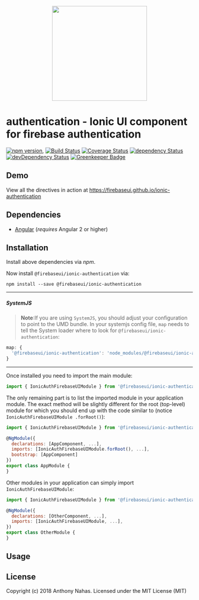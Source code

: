 <p align="center">
  <img height="256px" width="256px" style="text-align: center;" src="https://cdn.rawgit.com/firebaseui/authentication/master/demo/src/assets/logo.svg">
</p>

# authentication - Ionic UI component for firebase authentication

[![npm version](https://badge.fury.io/js/@firebaseui/ionic-authentication.svg)](https://badge.fury.io/js/@firebaseui/ionic-authentication),
[![Build Status](https://travis-ci.org/firebaseui/ionic-authentication.svg?branch=master)](https://travis-ci.org/firebaseui/ionic-authentication)
[![Coverage Status](https://coveralls.io/repos/github/firebaseui/ionic-authentication/badge.svg?branch=master)](https://coveralls.io/github/firebaseui/ionic-authentication?branch=master)
[![dependency Status](https://david-dm.org/firebaseui/ionic-authentication/status.svg)](https://david-dm.org/firebaseui/ionic-authentication)
[![devDependency Status](https://david-dm.org/firebaseui/ionic-authentication/dev-status.svg?branch=master)](https://david-dm.org/firebaseui/ionic-authentication#info=devDependencies)
[![Greenkeeper Badge](https://badges.greenkeeper.io/firebaseui/ionic-authentication.svg)](https://greenkeeper.io/)

## Demo

View all the directives in action at https://firebaseui.github.io/ionic-authentication

## Dependencies
* [Angular](https://angular.io) (*requires* Angular 2 or higher)

## Installation
Install above dependencies via *npm*. 

Now install `@firebaseui/ionic-authentication` via:
```shell
npm install --save @firebaseui/ionic-authentication
```

---
##### SystemJS
>**Note**:If you are using `SystemJS`, you should adjust your configuration to point to the UMD bundle.
In your systemjs config file, `map` needs to tell the System loader where to look for `@firebaseui/ionic-authentication`:
```js
map: {
  '@firebaseui/ionic-authentication': 'node_modules/@firebaseui/ionic-authentication/bundles/authentication.umd.js',
}
```
---

Once installed you need to import the main module:
```js
import { IonicAuthFirebaseUIModule } from '@firebaseui/ionic-authentication';
```
The only remaining part is to list the imported module in your application module. The exact method will be slightly
different for the root (top-level) module for which you should end up with the code similar to (notice ` IonicAuthFirebaseUIModule .forRoot()`):
```js
import { IonicAuthFirebaseUIModule } from '@firebaseui/ionic-authentication';

@NgModule({
  declarations: [AppComponent, ...],
  imports: [IonicAuthFirebaseUIModule.forRoot(), ...],  
  bootstrap: [AppComponent]
})
export class AppModule {
}
```

Other modules in your application can simply import ` IonicAuthFirebaseUIModule `:

```js
import { IonicAuthFirebaseUIModule } from '@firebaseui/ionic-authentication';

@NgModule({
  declarations: [OtherComponent, ...],
  imports: [IonicAuthFirebaseUIModule, ...], 
})
export class OtherModule {
}
```

## Usage



## License

Copyright (c) 2018 Anthony Nahas. Licensed under the MIT License (MIT)

